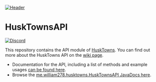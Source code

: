 [![Header](https://i.imgur.com/JckKnZZ.png "Header")](https://github.com/WiIIiam278/HuskTownsAPI/)
# HuskTownsAPI
[![Discord](https://img.shields.io/discord/818135932103557162?color=7289da&logo=discord)](https://discord.gg/tVYhJfyDWG)

This repository contains the API module of [HuskTowns](https://github.com/WiIIiam278/HuskTowns). You can find out more about the HuskTowns API on the [wiki page](https://github.com/WiIIiam278/HuskTowns/wiki/API).

* Documentation for the API, including a list of methods and example usages [can be found here](https://github.com/WiIIiam278/HuskTowns/wiki/API).
* Browse the [me.william278.husktowns.HuskTownsAPI JavaDocs here](https://wiiiiam278.github.io/me.william278.husktowns.HuskTownsAPI/).